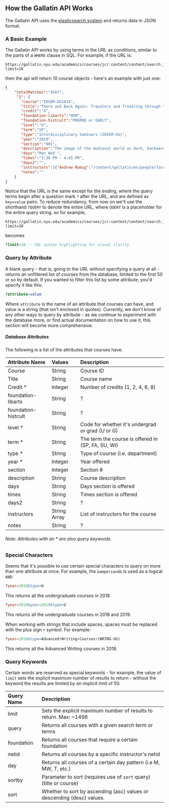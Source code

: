 
## How the Gallatin API Works
The Gallatin API uses the [elasticsearch system][elastic-search-api] and returns data in JSON format.

### A Basic Example
The Gallatin API works by using terms in the URL as conditions, similar to the parts of a `WHERE` clause in SQL. For example, if the URL is:

```
https://gallatin.nyu.edu/academics/courses/jcr:content/content/search.json?limit=10
```

then the api will return 10 course objects - here's an example with just one:

``` JSON
{
    "totalMatches":"4587",
	 "1": {
       "course":"IDSEM-UG1624",
       "title":"There and Back Again: Travelers and Traveling through the Middle Ages and Beyond",
       "credit":"4",
       "foundation-libarts":"HUM",
       "foundation-histcult":"PREMOD or EARLY",
       "level":"U",
       "term":"SP",
       "type":"Interdisciplinary Seminars (IDSEM-UG)",
       "year":"2019",
       "section":"001",
       "description":"The image of the medieval world as dark, backward, and stagnant has for too long held sway over our modern popular conceptions of the era. In this course, we will investigate the ways in which the Middle Ages were actually a period of vast movement, migration, and pilgrimage. We will study the \u201cdiscovery\u201d of North America by Scandinavian sailors five centuries before Columbus. We will explore the colonization of the New World by European powers in the fifteenth and sixteenth centuries. And throughout, we will ask how we can better understand the history of identity formation, orientalism, and imperialism in the pre-modern era. We will delve into the questions, the conflicts, and the painful changes that these travels and encounters fomented both within European society and without. Readings may include the  <em>Confession of St. Patrick<\/em> , Bede\u2019s  <em>Ecclesiastical History of the English People<\/em> ,  <em>The Thousand and One Nights<\/em> , the  <em>Saga of Eirik the Red<\/em> , Marco Polo\u2019s  <em>Division of the World<\/em> , Mandeville\u2019s  <em>Travels<\/em> , Dante\u2019s  <em>Divine Comedy<\/em> , Chaucer\u2019s  <em>Canterbury Tales<\/em> , Christine de Pizan\u2019s <em> Book of the City of Ladies<\/em> , More\u2019s  <em>Utopia<\/em> , Bartolomé de las Casas\u2019  <em>Short Account of the Destruction of the Indies<\/em> , and Françoise de Graffigny\u2019s  <em>Letters from a Peruvian Woman<\/em> .\n\n",
       "days":"Mon Wed ",
       "times":"3:30 PM - 4:45 PM",
       "days2":"",
       "instructors":[{"Andrew Romig":"/content/gallatin/en/people/faculty/ajr6"}],
       "notes":""
    }
}
```

 Notice that the URL is the same except for the ending, where the query terms begin after a question mark `?` after the URL, and are defined as `key=value` pairs. To reduce redundancy, from now on we'll use the shorthand `?QUERY` to denote the entire URL, where `QUERY` is a placeholder for the entire query string. so for example,

```
https://gallatin.nyu.edu/academics/courses/jcr:content/content/search.json?limit=10
```
becomes
```SQL
?limit=10 -- SQL syntax highlighting for visual clarity
```

### Query by Attribute
A blank query - that is, going to the URL without specifying a query at all - returns an unfiltered list of courses from the database, limited to the first 50 or so by default. If you wanted to filter this list by some attribute, you'd specify it like this:

```SQL
?attribute=value
```

Where `attribute` is the name of an attribute that courses can have, and value is a string (that isn't enclosed in quotes). Currently, we don't know of any other ways to query by attribute - as we continue to experiment with the database more, or find actual documentation on how to use it, this section will become more comprehensive.

##### Database Attributes
The following is a list of the attributes that courses have:

Attribute Name	  	| Values       | Description
:---			        	| :---		     | :---
Course  	       		| String	     |  Course ID
Title  		     	   	| String       |  Course name
Credit *	     	  	| Integer	     |  Number of credits (1, 2, 4, 6, 8)
foundation-libarts  | String	     |  ? <!-- Site describes it as requirement but I have no clue what that means -->
foundation-histcult | String       |  ? 
level *		       	  | String	     |  Code for whether it's undergrad or grad (U or G)
term *  			   	  | String	     |  The term the course is offered in (SP, FA, SU, WI)
type * 			    	  | String	     |  Type of course (i.e. department)
year *			     	  | Integer	     |  Year offered
section  		     	  | Integer	     |  Section #
description  	    	| String	     |  Course description
days  			     	  | String     	 |  Days section is offered
times  			      	| String	     |  Times section is offered
days2  			    	  | String    	 |  ?
instructors  	    	| String Array | List of instructors for the course
notes  				      | String	     |  ?

###### Note: Attributes with an  *  are also query keywords.


### Special Characters
Seems that it's possible to use certain special characters to query on more than one attribute at once. For example, the `&ampersand&` is used as a logical `AND`:

```SQL
?year=2018&type=U
```

This returns all the undergraduate courses in 2018.

```SQL
?year=2018&year=2019&type=U
```

This returns all the undergraduate courses in 2018 and 2019.

When working with strings that include spaces, spaces must be replaced with the plus sign `+` symbol. For example:

```SQL
?year=2018&type=Advanced+Writing+Courses+(WRTNG-UG)
```

This returns all the Advanced Writing courses in 2018.

### Query Keywords
Certain words are reserved as special keywords - for example, the value of `limit` sets the explicit maximum number of results to return - without the keyword the results are limited by an implicit limit of 50.

Query Name | Description
:---       | :--
limit      | Sets the explicit maximum number of results to return. Max: ~1496
query      | Returns all courses with a given search term or terms
foundation | Returns all courses that require a certain foundation
netid      | Returns all courses by a specific instructor's netid
day        | Returns all courses of a certain day pattern (i.e M, MW, T, etc.)
sortby     | Parameter to sort (requires use of `sort` query) (title or course)
sort       | Whether to sort by ascending (asc) values or descending (desc) values.

[gallatin-api]: https://gallatin.nyu.edu/academics/courses/jcr:content/content/search.json
[elastic-search-api]: https://www.elastic.co/guide/en/elasticsearch/reference/current/_the_search_api.html
